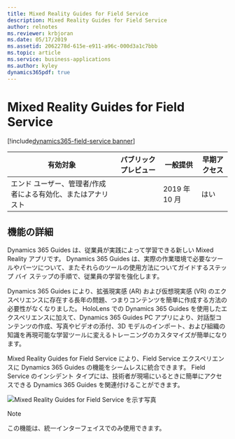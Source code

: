 ```yaml
---
title: Mixed Reality Guides for Field Service
description: Mixed Reality Guides for Field Service
author: relnotes
ms.reviewer: krbjoran
ms.date: 05/17/2019
ms.assetid: 2062278d-615e-e911-a96c-000d3a1c7bbb
ms.topic: article
ms.service: business-applications
ms.author: kyley
dynamics365pdf: true
---
```

# <a name="mixed-reality-guides-for-field-service"></a>Mixed Reality Guides for Field Service
[!include[dynamics365-field-service banner](../includes/dynamics365-field-service.md)]

| 有効対象    |  パブリック プレビュー | 一般提供 | 早期アクセス |
| ---------- | ---------- |---------- |---------- |
|エンド ユーザー、管理者/作成者による有効化、またはアナリスト|| 2019 年 10 月|はい |



## <a name="feature-details"></a>機能の詳細
<!--feature detail start -->
Dynamics 365 Guides は、従業員が実践によって学習できる新しい Mixed Reality アプリです。 Dynamics 365 Guides は、実際の作業環境で必要なツールやパーツについて、またそれらのツールの使用方法についてガイドするステップ バイ ステップの手順で、従業員の学習を強化します。 
 
Dynamics 365 Guides により、拡張現実感 (AR) および仮想現実感 (VR) のエクスペリエンスに存在する長年の問題、つまりコンテンツを簡単に作成する方法の必要性がなくなりました。 HoloLens での Dynamics 365 Guides を使用したエクスペリエンスに加えて、Dynamics 365 Guides PC アプリにより、対話型コンテンツの作成、写真やビデオの添付、3D モデルのインポート、および組織の知識を再現可能な学習ツールに変えるトレーニングのカスタマイズが簡単になります。 

Mixed Reality Guides for Field Service により、Field Service エクスペリエンスに Dynamics 365 Guides の機能をシームレスに統合できます。 Field Service のインシデント タイプには、技術者が現場にいるときに簡単にアクセスできる Dynamics 365 Guides を関連付けることができます。 
 
![Mixed Reality Guides for Field Service を示す写真](media/mixed-reality-guides.png "Mixed Reality Guides for Field Service を示す写真")
<!--feature detail end -->


> [!NOTE]
> この機能は、統一インターフェイスでのみ使用できます。







